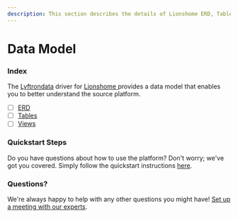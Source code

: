 ```yaml
---
description: This section describes the details of Lionshome ERD, Tables, and Views.
---
```


# Data Model

### Index

The  [Lyftrondata](https://www.lyftrondata.com/) driver for [Lionshome](https://www.lyftrondata.com/integration/lionshome/)[ ](https://www.lyftrondata.com/integration/lionshome/)provides a data model that enables you to better understand the source platform.

* [ ] [ERD](../../../marketing-analytics/lionshome/data-model/erd.md)
* [ ] [Tables](../../../marketing-analytics/lionshome/data-model/tables.md)
* [ ] [Views](../../../marketing-analytics/lionshome/data-model/views.md)

### Quickstart Steps

Do you have questions about how to use the platform? Don't worry; we've got you covered. Simply follow the quickstart instructions [here](../../../../quickstart-steps.md).

### Questions? <a href="#questions" id="questions"></a>

We're always happy to help with any other questions you might have! [Set up a meeting with our experts](https://www.lyftrondata.com/book-a-meeting/).

